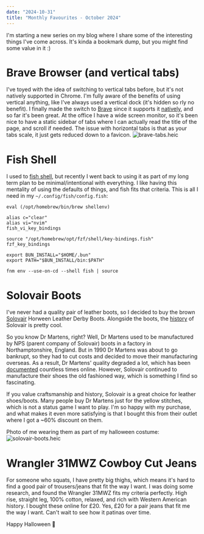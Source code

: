 ```yaml
---
date: "2024-10-31"
title: "Monthly Favourites - October 2024"
---
```


I'm starting a new series on my blog where I share some of the interesting things I've come across. It's kinda a bookmark dump, but you might find some value in it :)

# Brave Browser (and vertical tabs)

I've toyed with the idea of switching to vertical tabs before, but it's not natively supported in Chrome. I'm fully aware of the benefits of using vertical anything, like I've always used a vertical dock (it's hidden so rly no benefit). I finally made the switch to [Brave](https://brave.com/) since it supports it [natively](https://brave.com/blog/vertical-tabs/), and so far it's been great. At the office I have a wide screen monitor, so it's been nice to have a static sidebar of tabs where I can actually read the title of the page, and scroll if needed. The issue with horizontal tabs is that as your tabs scale, it just gets reduced down to a favicon.
![brave-tabs.heic](brave-tabs.jpeg)

# Fish Shell

I used to [fish shell](https://fishshell.com/), but recently I went back to using it as part of my long term plan to be minimal/intentional with everything. I like having this mentality of using the defaults of things, and fish fits that criteria. This is all I need in my `~/.config/fish/config.fish`:

```
eval (/opt/homebrew/bin/brew shellenv)

alias c="clear"
alias vi="nvim"
fish_vi_key_bindings

source "/opt/homebrew/opt/fzf/shell/key-bindings.fish"
fzf_key_bindings

export BUN_INSTALL="$HOME/.bun"
export PATH="$BUN_INSTALL/bin:$PATH"

fnm env --use-on-cd --shell fish | source
```

# Solovair Boots

I've never had a quality pair of leather boots, so I decided to buy the brown [Solovair](https://solovair.com/) Horween Leather Derby Boots. Alongside the boots, the [history](https://solovair.com/pages/history) of Solovair is pretty cool.

So you know Dr Martens, right? Well, Dr Martens used to be manufactured by NPS (parent company of Solovair) boots in a factory in Northamptonshire, England. But in 1990 Dr Martens was about to go bankrupt, so they had to cut costs and decided to move their manufacturing overseas. As a result, Dr Martens' quality degraded a lot, which has been [documented](https://www.youtube.com/results?search_query=dr+martens+quality) countless times online. However, Solovair continued to manufacture their shoes the old fashioned way, which is something I find so fascinating.

If you value craftsmanship and history, Solovair is a great choice for leather shoes/boots. Many people buy Dr Martens just for the yellow stitches, which is not a status game I want to play. I'm so happy with my purchase, and what makes it even more satisfying is that I bought this from their outlet where I got a ~60% discount on them.

Photo of me wearing them as part of my halloween costume:
![solovair-boots.heic](solovair-boots.jpeg)

# Wrangler 31MWZ Cowboy Cut Jeans

For someone who squats, I have pretty big thighs, which means it's hard to find a good pair of trousers/jeans that fit the way I want. I was doing some research, and found the Wrangler 31MWZ fits my criteria perfectly. High rise, straight leg, 100% cotton, relaxed, and rich with Western American history. I bought these online for £20. Yes, £20 for a pair jeans that fit me the way I want. Can't wait to see how it patinas over time.

Happy Halloween 🎃
